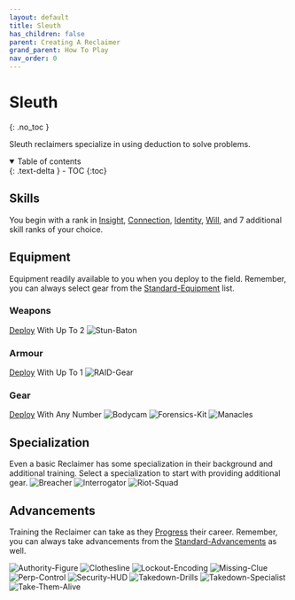 ```yaml
---
layout: default
title: Sleuth
has_children: false
parent: Creating A Reclaimer
grand_parent: How To Play
nav_order: 0
---
```

# Sleuth
{: .no_toc }

Sleuth reclaimers specialize in using deduction to solve problems. 


<details open markdown="block">
  <summary>
    Table of contents
  </summary>
  {: .text-delta }
- TOC
{:toc}
</details>


## Skills
You begin with a rank in [Insight](Game/Core/Intelligence#Insight), [Connection](Game/Core/Communication#Connection), [Identity](Game/Core/Spirit#Identity), [Will](Game/Core/Spirit#Will), and 7 additional skill ranks of your choice.

## Equipment
Equipment readily available to you when you deploy to the field. Remember, you can always select gear from the [Standard-Equipment](Game/Standard-Equipment) list.

### Weapons
[Deploy](Game/Deployment) With Up To 2
![Stun-Baton](Game/Blocks/Stun-Baton)
### Armour
[Deploy](Game/Deployment) With Up To 1
![RAID-Gear](Game/Blocks/RAID-Gear)
### Gear
[Deploy](Game/Deployment) With Any Number
![Bodycam](Game/Blocks/Bodycam)
![Forensics-Kit](Game/Blocks/Forensics-Kit)
![Manacles](Game/Blocks/Manacles)

## Specialization
Even a basic Reclaimer has some specialization in their background and additional training. Select a specialization to start with providing additional gear.
![Breacher](Game/Blocks/Breacher)
![Interrogator](Game/Blocks/Interrogator)
![Riot-Squad](Game/Blocks/Riot-Squad)

## Advancements
Training the Reclaimer can take as they [Progress](Game/Progress) their career. Remember, you can always take advancements from the [Standard-Advancements](Game/Standard-Advancements) as well.

![Authority-Figure](Game/Blocks/Authority-Figure)
![Clothesline](Game/Blocks/Clothesline)
![Lockout-Encoding](Game/Blocks/Lockout-Encoding)
![Missing-Clue](Game/Blocks/Missing-Clue)
![Perp-Control](Game/Blocks/Perp-Control)
![Security-HUD](Game/Blocks/Security-HUD)
![Takedown-Drills](Game/Blocks/Takedown-Drills)
![Takedown-Specialist](Game/Blocks/Takedown-Specialist)
![Take-Them-Alive](Game/Blocks/Take-Them-Alive)